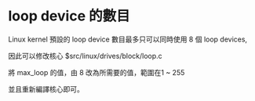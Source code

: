 # loop device 的數目

Linux kernel 預設的 loop device 數目最多只可以同時使用 8 個 loop devices,

因此可以修改核心 $src/linux/drives/block/loop.c

將 max\_loop 的值，由 8 改為所需要的值，範圍在1 \~ 255

並且重新編譯核心即可。
